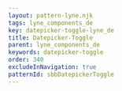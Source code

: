 ```yaml
---
layout: pattern-lyne.njk
tags: lyne_components_de
key: datepicker-toggle-lyne_de
title: Datepicker-Toggle
parent: lyne_components_de
keywords: datepicker-toggle
order: 340
excludeInNavigation: true
patternId: sbbDatepickerToggle
---
```

